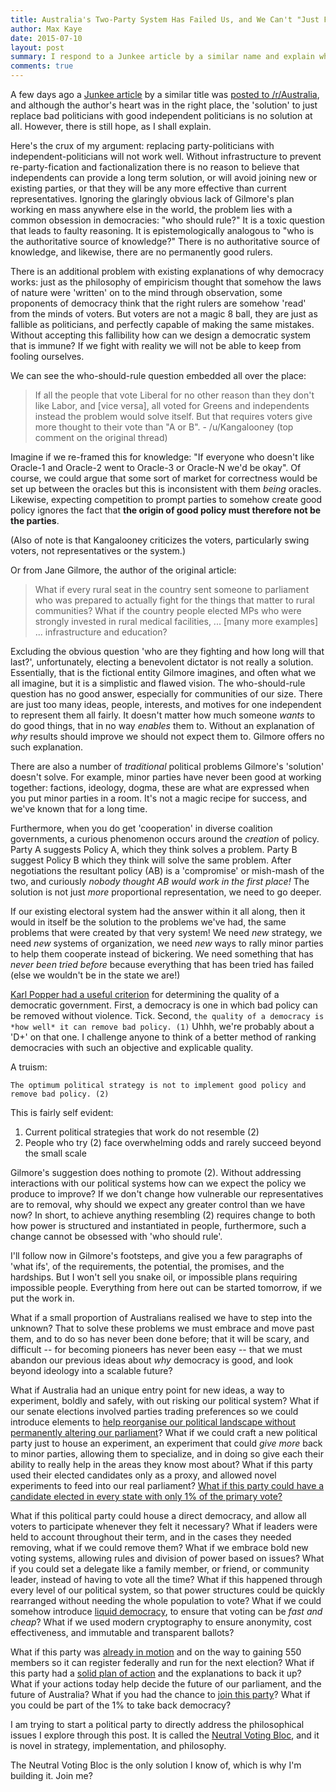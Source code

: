 ```yaml
---
title: Australia's Two-Party System Has Failed Us, and We Can't "Just Fix It", but There Is a Way
author: Max Kaye
date: 2015-07-10
layout: post
summary: I respond to a Junkee article by a similar name and explain why we can't just elect the perfect independent, and why we need to innovate to get out of this political hole we've dug ourselves into.
comments: true
---
```


A few days ago a [Junkee article][1] by a similar title was [posted to /r/Australia][2], and although the author's heart was in the right place, the 'solution' to just replace bad politicians with good independent politicians is no solution at all. However, there is still hope, as I shall explain.

Here's the crux of my argument: replacing party-politicians with independent-politicians will not work well. Without infrastructure to prevent re-party-fication and factionalization there is no reason to believe that independents can provide a long term solution, or will avoid joining new or existing parties, or that they will be any more effective than current representatives. Ignoring the glaringly obvious lack of Gilmore's plan working en mass anywhere else in the world, the problem lies with a common obsession in democracies: "who should rule?" It is a toxic question that leads to faulty reasoning. It is epistemologically analogous to "who is the authoritative source of knowledge?" There is no authoritative source of knowledge, and likewise, there are no permanently good rulers. 

There is an additional problem with existing explanations of why democracy works: just as the philosophy of empiricism thought that somehow the laws of nature were 'written' on to the mind through observation, some proponents of democracy think that the right rulers are somehow 'read' from the minds of voters. But voters are not a magic 8 ball, they are just as fallible as politicians, and perfectly capable of making the same mistakes. Without accepting this fallibility how can we design a democratic system that is immune? If we fight with reality we will not be able to keep from fooling ourselves.

We can see the who-should-rule question embedded all over the place:

> If all the people that vote Liberal for no other reason than they don't like Labor, and [vice versa], all voted for Greens and independents instead the problem would solve itself. 
> But that requires voters give more thought to their vote than "A or B". - /u/Kangalooney (top comment on the original thread)

Imagine if we re-framed this for knowledge: "If everyone who doesn't like Oracle-1 and Oracle-2 went to Oracle-3 or Oracle-N we'd be okay". Of course, we could argue that some sort of market for correctness would be set up between the oracles but this is inconsistent with them *being* oracles. Likewise, expecting competition to prompt parties to somehow create good policy ignores the fact that **the origin of good policy must therefore not be the parties**.

(Also of note is that Kangalooney criticizes the voters, particularly swing voters, not representatives or the system.)

Or from Jane Gilmore, the author of the original article: 

> What if every rural seat in the country sent someone to parliament who was prepared to actually fight for the things that matter to rural communities? What if the country people elected MPs who were strongly invested in rural medical facilities, ... [many more examples] ... infrastructure and education?

Excluding the obvious question 'who are they fighting and how long will that last?', unfortunately, electing a benevolent dictator is not really a solution. Essentially, that is the fictional entity Gilmore imagines, and often what we all imagine, but it is a simplistic and flawed vision. The who-should-rule question has no good answer, especially for communities of our size. There are just too many ideas, people, interests, and motives for one independent to represent them all fairly. It doesn't matter how much someone *wants* to do good things, that in no way *enables* them to. Without an explanation of *why* results should improve we should not expect them to. Gilmore offers no such explanation.

There are also a number of *traditional* political problems Gilmore's 'solution' doesn't solve. For example, minor parties have never been good at working together: factions, ideology, dogma, these are what are expressed when you put minor parties in a room. It's not a magic recipe for success, and we've known that for a long time.

Furthermore, when you do get 'cooperation' in diverse coalition governments, a curious phenomenon occurs around the *creation* of policy. Party A suggests Policy A, which they think solves a problem. Party B suggest Policy B which they think will solve the same problem. After negotiations the resultant policy (AB) is a 'compromise' or mish-mash of the two, and curiously *nobody thought AB would work in the first place!* The solution is not just *more* proportional representation, we need to go deeper.

If our existing electoral system had the answer within it all along, then it would in itself be the solution to the problems we've had, the same problems that were created by that very system! We need *new* strategy, we need *new* systems of organization, we need *new* ways to rally minor parties to help them cooperate instead of bickering. We need something that has *never been tried before* because everything that has been tried has failed (else we wouldn't be in the state we are!)

[Karl Popper had a useful criterion][3] for determining the quality of a democratic government. First, a democracy is one in which bad policy can be removed without violence. Tick. Second, `the quality of a democracy is *how well* it can remove bad policy. (1)` Uhhh, we're probably about a 'D+' on that one. I challenge anyone to think of a better method of ranking democracies with such an objective and explicable quality.

A truism:

`The optimum political strategy is not to implement good policy and remove bad policy. (2)`

This is fairly self evident:

1. Current political strategies that work do not resemble (2)
2. People who try (2) face overwhelming odds and rarely succeed beyond the small scale

Gilmore's suggestion does nothing to promote (2). Without addressing interactions with our political systems how can we expect the policy we produce to improve? If we don't change how vulnerable our representatives are to removal, why should we expect any greater control than we have now? In short, to achieve anything resembling (2) requires change to both how power is structured and instantiated in people, furthermore, such a change cannot be obsessed with 'who should rule'.

I'll follow now in Gilmore's footsteps, and give you a few paragraphs of 'what ifs', of the requirements, the potential, the promises, and the hardships. But I won't sell you snake oil, or impossible plans requiring impossible people. Everything from here out can be started tomorrow, if we put the work in.

What if a small proportion of Australians realised we have to step into the unknown? That to solve these problems we must embrace and move past them, and to do so has never been done before; that it will be scary, and difficult -- for becoming pioneers has never been easy -- that we must abandon our previous ideas about *why* democracy is good, and look beyond ideology into a scalable future?

What if Australia had an unique entry point for new ideas, a way to experiment, boldly and safely, with out risking our political system? What if our senate elections involved parties trading preferences so we could introduce elements to [help reorganise our political landscape without permanently altering our parliament][6]? What if we could craft a new political party just to house an experiment, an experiment that could *give more* back to minor parties, allowing them to specialize, and in doing so give each their ability to really help in the areas they know most about? What if this party used their elected candidates only as a proxy, and allowed novel experiments to feed into our real parliament? [What if this party could have a candidate elected in every state with only 1% of the primary vote?][4]

What if this political party could house a direct democracy, and allow all voters to participate whenever they felt it necessary? What if leaders were held to account throughout their term, and in the cases they needed removing, what if we could remove them? What if we embrace bold new voting systems, allowing rules and division of power based on issues? What if you could set a delegate like a family member, or friend, or community leader, instead of having to vote all the time? What if this happened through every level of our political system, so that power structures could be quickly rearranged without needing the whole population to vote? What if we could somehow introduce [liquid democracy][5], to ensure that voting can be *fast and cheap*? What if we used modern cryptography to ensure anonymity, cost effectiveness, and immutable and transparent ballots?

What if this party was [already in motion][5] and on the way to gaining 550 members so it can register federally and run for the next election? What if this party had a [solid plan of action][7] and the explanations to back it up? What if your actions today help decide the future of our parliament, and the future of Australia? What if you had the chance to [join this party][8]? What if you could be part of the 1% to take back democracy?

I am trying to start a political party to directly address the philosophical issues I explore through this post. It is called the [Neutral Voting Bloc][8], and it is novel in strategy, implementation, and philosophy.

The Neutral Voting Bloc is the only solution I know of, which is why I'm building it. Join me?

[1]: http://junkee.com/australias-two-party-system-has-failed-us-heres-how-we-can-fix-it/60812
[2]: https://np.reddit.com/r/australia/comments/3cjfxx/australias_twoparty_system_has_failed_us_heres/
[3]: http://www.iep.utm.edu/popp-pol/#SH2a
[4]: http://xk.io/2015/03/27/The-Senate-Preference-Hack/
[5]: https://www.youtube.com/watch?v=fg0_Vhldz-8
[6]: http://xk.io/2015/03/06/first-attempt-to-describe-the-neutral-voting-bloc/
[7]: https://www.youtube.com/watch?v=moFGcYqizzU
[8]: http://nvbloc.org
